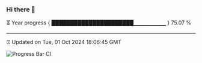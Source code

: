 ### Hi there 👋

⏳ Year progress { ██████████████████████▁▁▁▁▁▁▁▁ } 75.07 %

---

⏰ Updated on Tue, 01 Oct 2024 18:06:45 GMT

![Progress Bar CI](https://github.com/liununu/liununu/workflows/Progress%20Bar%20CI/badge.svg)
